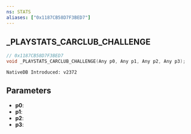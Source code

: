 ```yaml
---
ns: STATS
aliases: ["0x1187CB58D7F3BED7"]
---
```

## _PLAYSTATS_CARCLUB_CHALLENGE

```c
// 0x1187CB58D7F3BED7
void _PLAYSTATS_CARCLUB_CHALLENGE(Any p0, Any p1, Any p2, Any p3);
```

```
NativeDB Introduced: v2372
```

## Parameters
* **p0**:
* **p1**:
* **p2**:
* **p3**:
